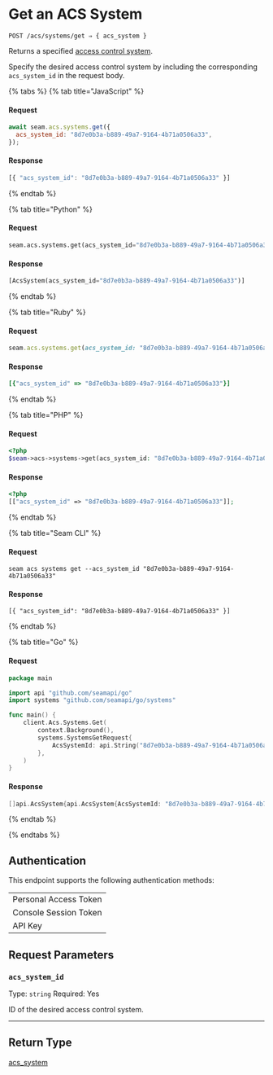# Get an ACS System

```
POST /acs/systems/get ⇒ { acs_system }
```

Returns a specified [access control system](https://docs.seam.co/latest/capability-guides/access-systems).

Specify the desired access control system by including the corresponding `acs_system_id` in the request body.

{% tabs %}
{% tab title="JavaScript" %}
#### Request

```javascript
await seam.acs.systems.get({
  acs_system_id: "8d7e0b3a-b889-49a7-9164-4b71a0506a33",
});
```

#### Response

```javascript
[{ "acs_system_id": "8d7e0b3a-b889-49a7-9164-4b71a0506a33" }]
```
{% endtab %}

{% tab title="Python" %}
#### Request

```python
seam.acs.systems.get(acs_system_id="8d7e0b3a-b889-49a7-9164-4b71a0506a33")
```

#### Response

```python
[AcsSystem(acs_system_id="8d7e0b3a-b889-49a7-9164-4b71a0506a33")]
```
{% endtab %}

{% tab title="Ruby" %}
#### Request

```ruby
seam.acs.systems.get(acs_system_id: "8d7e0b3a-b889-49a7-9164-4b71a0506a33")
```

#### Response

```ruby
[{"acs_system_id" => "8d7e0b3a-b889-49a7-9164-4b71a0506a33"}]
```
{% endtab %}

{% tab title="PHP" %}
#### Request

```php
<?php
$seam->acs->systems->get(acs_system_id: "8d7e0b3a-b889-49a7-9164-4b71a0506a33");
```

#### Response

```php
<?php
[["acs_system_id" => "8d7e0b3a-b889-49a7-9164-4b71a0506a33"]];
```
{% endtab %}

{% tab title="Seam CLI" %}
#### Request

```seam_cli
seam acs systems get --acs_system_id "8d7e0b3a-b889-49a7-9164-4b71a0506a33"
```

#### Response

```seam_cli
[{ "acs_system_id": "8d7e0b3a-b889-49a7-9164-4b71a0506a33" }]
```
{% endtab %}

{% tab title="Go" %}
#### Request

```go
package main

import api "github.com/seamapi/go"
import systems "github.com/seamapi/go/systems"

func main() {
	client.Acs.Systems.Get(
		context.Background(),
		systems.SystemsGetRequest{
			AcsSystemId: api.String("8d7e0b3a-b889-49a7-9164-4b71a0506a33"),
		},
	)
}
```

#### Response

```go
[]api.AcsSystem{api.AcsSystem{AcsSystemId: "8d7e0b3a-b889-49a7-9164-4b71a0506a33"}}
```
{% endtab %}

{% endtabs %}

## Authentication

This endpoint supports the following authentication methods:

<table>
  <tbody>
    <tr>
      <td>Personal Access Token</td>
    </tr>
    <tr>
      <td>Console Session Token</td>
    </tr>
    <tr>
      <td>API Key</td>
    </tr>
  </tbody>
</table>

## Request Parameters

### `acs_system_id`

Type: `string`
Required: Yes

ID of the desired access control system.

***

## Return Type

[acs\_system](./)
